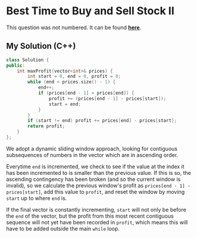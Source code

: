 # Best Time to Buy and Sell Stock II

This question was not numbered. It can be found [**here**](https://leetcode.com/explore/interview/card/top-interview-questions-easy/92/array/564/).

## My Solution (C++)

```C++
class Solution {
public:
    int maxProfit(vector<int>& prices) {
        int start = 0, end = 0, profit = 0;
        while (end < prices.size() - 1) {
            end++;
            if (prices[end - 1] > prices[end]) {
                profit += (prices[end - 1] - prices[start]);
                start = end;
            }
        }
        if (start != end) profit += prices[end] - prices[start];
        return profit;
    }
};
```

We adopt a dynamic sliding window approach, looking for contiguous subsequences of numbers in the vector which are in ascending order.

Everytime `end` is incremented, we check to see if the value at the index it has been incremented to is smaller than the previous value. If this is so, the ascending contingency has been broken (and so the current window is invalid), so we calculate the previous window's profit as `prices[end - 1] - prices[start]`, add this value to `profit`, and reset the window by moving `start` up to where `end` is.

If the final vector is constantly incrementing, `start` will not only be before the `end` of the vector, but the profit from this most recent contiguous sequence will not yet have been recorded in `profit`, which means this will have to be added outside the main `while` loop.